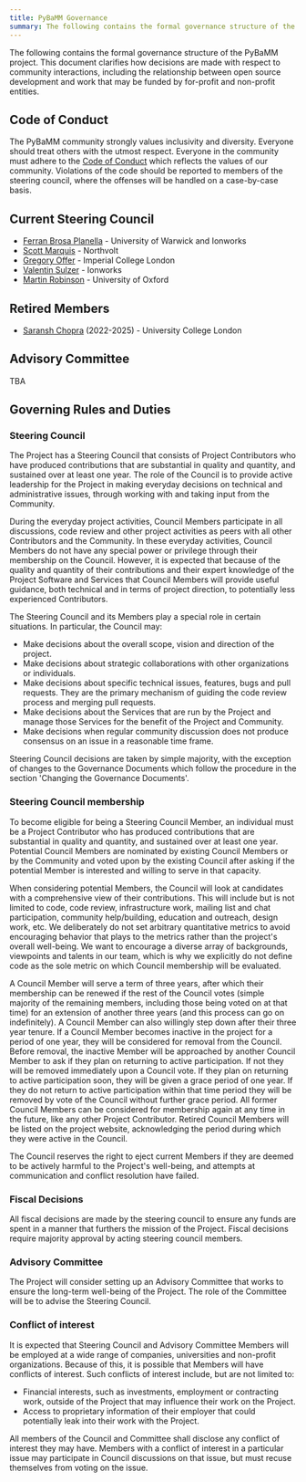 ```yaml
---
title: PyBaMM Governance
summary: The following contains the formal governance structure of the PyBaMM project.
---
```


The following contains the formal governance structure of the PyBaMM
project. This document clarifies how decisions are made with respect
to community interactions, including the relationship between
open source development and work that may be funded by for-profit
and non-profit entities.

## Code of Conduct

The PyBaMM community strongly values inclusivity and diversity. Everyone
should treat others with the utmost respect. Everyone in the community
must adhere to the
[Code of Conduct](https://github.com/pybamm-team/PyBaMM/blob/develop/CODE-OF-CONDUCT.md) which
reflects the values of our community. Violations of the code should be
reported to members of the steering council, where the offenses will be
handled on a case-by-case basis.

## Current Steering Council

- [Ferran Brosa Planella](https://www.brosaplanella.xyz) - University of Warwick and Ionworks
- [Scott Marquis](https://se.linkedin.com/in/scottmar93) - Northvolt
- [Gregory Offer](https://www.imperial.ac.uk/people/gregory.offer) - Imperial College London
- [Valentin Sulzer](https://sites.google.com/view/valentinsulzer) - Ionworks
- [Martin Robinson](https://www.sabsr3.ox.ac.uk/people/dr-martin-robinson) - University of Oxford

## Retired Members

- [Saransh Chopra](https://saransh-cpp.github.io) (2022-2025) - University College London

## Advisory Committee

TBA

## Governing Rules and Duties

### Steering Council

The Project has a Steering Council that consists of Project
Contributors who have produced contributions that are substantial in
quality and quantity, and sustained over at least one year. The role
of the Council is to provide active leadership for the Project in
making everyday decisions on technical and administrative issues,
through working with and taking input from the Community.

During the everyday project activities, Council Members participate in
all discussions, code review and other project activities as peers
with all other Contributors and the Community. In these everyday
activities, Council Members do not have any special power or privilege
through their membership on the Council. However, it is expected that
because of the quality and quantity of their contributions and their
expert knowledge of the Project Software and Services that Council
Members will provide useful guidance, both technical and in terms of
project direction, to potentially less experienced Contributors.

The Steering Council and its Members play a special role in certain
situations. In particular, the Council may:

- Make decisions about the overall scope, vision and direction of
  the project.
- Make decisions about strategic collaborations with other
  organizations or individuals.
- Make decisions about specific technical issues, features, bugs and
  pull requests. They are the primary mechanism of guiding the code
  review process and merging pull requests.
- Make decisions about the Services that are run by the Project and
  manage those Services for the benefit of the Project and Community.
- Make decisions when regular community discussion does not produce
  consensus on an issue in a reasonable time frame.

Steering Council decisions are taken by simple majority, with the
exception of changes to the Governance Documents which follow the
procedure in the section 'Changing the Governance Documents'.

### Steering Council membership

To become eligible for being a Steering Council Member, an individual
must be a Project Contributor who has produced contributions that are
substantial in quality and quantity, and sustained over at least one
year. Potential Council Members are nominated by existing Council
Members or by the Community and voted upon by the existing Council
after asking if the potential Member is interested and willing to
serve in that capacity.

When considering potential Members, the Council will look at
candidates with a comprehensive view of their contributions. This will
include but is not limited to code, code review, infrastructure work,
mailing list and chat participation, community help/building,
education and outreach, design work, etc. We deliberately do not
set arbitrary quantitative metrics to avoid encouraging behavior
that plays to the metrics rather than the project's overall well-being.
We want to encourage a diverse array of backgrounds, viewpoints and
talents in our team, which is why we explicitly do not define code as
the sole metric on which Council membership will be evaluated.

A Council Member will serve a term of three years, after which their
membership can be renewed if the rest of the Council votes (simple
majority of the remaining members, including those being voted on at
that time) for an extension of another three years (and this process
can go on indefinitely). A Council Member can also willingly step down
after their three year tenure. If a Council Member becomes inactive in
the project for a period of one year, they will be considered for
removal from the Council. Before removal, the inactive Member will be
approached by another Council Member to ask if they plan on returning
to active participation. If not they will be removed immediately upon
a Council vote. If they plan on returning to active participation soon,
they will be given a grace period of one year. If they do not return to
active participation within that time period they will be removed by
vote of the Council without further grace period. All former Council
Members can be considered for membership again at any time in the
future, like any other Project Contributor. Retired Council Members will
be listed on the project website, acknowledging the period during which
they were active in the Council.

The Council reserves the right to eject current Members if they are
deemed to be actively harmful to the Project's well-being, and
attempts at communication and conflict resolution have failed.

### Fiscal Decisions

All fiscal decisions are made by the steering council to ensure any
funds are spent in a manner that furthers the mission of the Project.
Fiscal decisions require majority approval by acting steering council
members.

### Advisory Committee

The Project will consider setting up an Advisory Committee that works to ensure the long-term
well-being of the Project. The role of the Committee will be to advise the Steering Council.

### Conflict of interest

It is expected that Steering Council and Advisory Committee Members
will be employed at a wide range of companies, universities and non-profit
organizations. Because of this, it is possible that Members will have
conflicts of interest. Such conflicts of interest include, but are not
limited to:

- Financial interests, such as investments, employment or contracting
  work, outside of the Project that may influence their work on the
  Project.
- Access to proprietary information of their employer that could
  potentially leak into their work with the Project.

All members of the Council and Committee shall disclose any conflict of
interest they may have. Members with a conflict of interest in a
particular issue may participate in Council discussions on that issue,
but must recuse themselves from voting on the issue.
